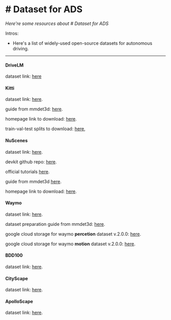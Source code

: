 # # Dataset for ADS
*Here're some resources about # Dataset for ADS*

Intros:

* Here's a list of widely-used open-source datasets for autonomous driving.

---

#### DriveLM

dataset link: [here](https://github.com/OpenDriveLab/DriveLM)

#### Kitti
dataset link: [here](https://www.cvlibs.net/datasets/kitti/index.php).

guide from mmdet3d: [here](https://mmdetection3d.readthedocs.io/en/latest/advanced_guides/datasets/kitti.html).

homepage link to download: [here](https://www.cvlibs.net/datasets/kitti/eval_object.php?obj_benchmark=3d).

train-val-test splits to download: [here](https://raw.githubusercontent.com/traveller59/second.pytorch/master/second/data/ImageSets/),

#### NuScenes
dataset link: [here](https://www.nuscenes.org/nuscenes#overview).

devkit github repo: [here](https://github.com/nutonomy/nuscenes-devkit/).

official tutorials [here](https://github.com/nutonomy/nuscenes-devkit/tree/master/python-sdk/tutorials).

guide from mmdet3d [here](https://mmdetection3d.readthedocs.io/en/latest/advanced_guides/datasets/nuscenes.html).

homepage link to download: [here](https://www.nuscenes.org/download).


#### Waymo
dataset link: [here](https://waymo.com/open/).

dataset preparation guide from mmdet3d: [here](https://mmdetection3d.readthedocs.io/en/latest/advanced_guides/datasets/waymo.html).

google cloud storage for waymo **percetion** dataset v.2.0.0: [here](https://console.cloud.google.com/storage/browser/waymo_open_dataset_v_2_0_0).

google cloud storage for waymo **motion** dataset v.2.0.0: [here](https://console.cloud.google.com/storage/browser/waymo_open_dataset_motion_v_1_2_0).

#### BDD100
dataset link: [here](https://bdd-data.berkeley.edu/index.html).

#### CityScape
dataset link: [here](https://www.cityscapes-dataset.com/).

#### ApolloScape
dataset link: [here](https://apolloscape.auto/).



